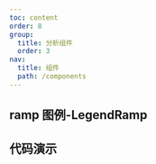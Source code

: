 ```yaml
---
toc: content
order: 8
group:
  title: 分析组件
  order: 3
nav:
  title: 组件
  path: /components
---
```


## ramp 图例-LegendRamp

## 代码演示

<code src="./demo/default.tsx"></code>

<API></API>
